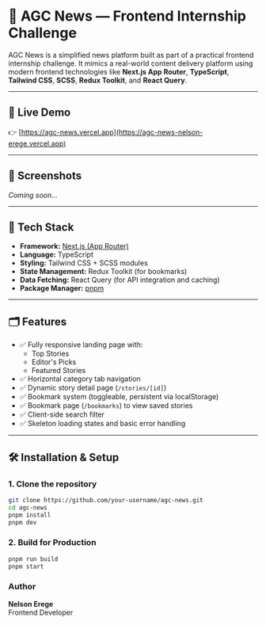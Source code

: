 # 📰 AGC News — Frontend Internship Challenge


AGC News is a simplified news platform built as part of a practical frontend internship challenge. It mimics a real-world content delivery platform using modern frontend technologies like **Next.js App Router**, **TypeScript**, **Tailwind CSS**, **SCSS**, **Redux Toolkit**, and **React Query**.

---

## 🚀 Live Demo

👉 [https://agc-news.vercel.app](https://agc-news-nelson-erege.vercel.app)

---

## 📸 Screenshots

_Coming soon..._

---

## 🧰 Tech Stack

- **Framework:** [Next.js (App Router)](https://nextjs.org/docs/app/building-your-application)
- **Language:** TypeScript
- **Styling:** Tailwind CSS + SCSS modules
- **State Management:** Redux Toolkit (for bookmarks)
- **Data Fetching:** React Query (for API integration and caching)
- **Package Manager:** [pnpm](https://pnpm.io)

---

## 🗂️ Features

- ✅ Fully responsive landing page with:
  - Top Stories
  - Editor's Picks
  - Featured Stories
- ✅ Horizontal category tab navigation
- ✅ Dynamic story detail page (`/stories/[id]`)
- ✅ Bookmark system (toggleable, persistent via localStorage)
- ✅ Bookmark page (`/bookmarks`) to view saved stories
- ✅ Client-side search filter
- ✅ Skeleton loading states and basic error handling

---

## 🛠️ Installation & Setup

### 1. Clone the repository

```bash
git clone https://github.com/your-username/agc-news.git
cd agc-news
pnpm install
pnpm dev
```
### 2. Build for Production

```bash
pnpm run build
pnpm start
```


### Author
**Nelson Erege**<br>
Frontend Developer
